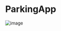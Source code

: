 # ParkingApp

![image](https://github.com/claudiu024/ParkingApp/assets/100803383/7fd9743c-a562-4536-9a6c-5e687795fff8)
